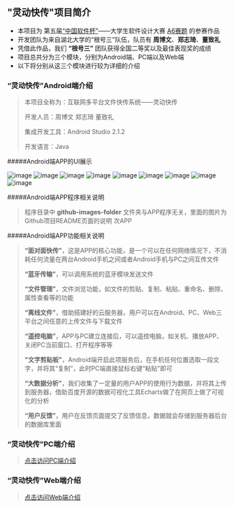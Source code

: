 
## "灵动快传"项目简介

-  本项目为 第五届[“中国软件杯”][2]——大学生软件设计大赛 [A6赛题][1] 的参赛作品
-  开发团队为来自湖北大学的“根号三”队伍，队员有 **周博文**、**郑志琦**、**董致礼** 
-  凭借此作品，我们 **“根号三”** 团队获得全国二等奖以及最佳表现奖的成绩
-  项目总共分为三个模块，分别为Android端、PC端以及Web端
-  以下将分别从这三个模块进行较为详细的介绍

### “灵动快传”Android端介绍

> 本项目全称为：互联网多平台文件快传系统——灵动快传
> 
> 开发人员：周博文 郑志琦 董致礼
> 
> 集成开发工具：Android Studio 2.1.2 
> 
> 开发语言：Java

#####Android端APP的UI展示

![image](https://github.com/zhoubowen-sky/LingDong2.0/blob/master/github-images-folder/loading.jpg)
![image](https://github.com/zhoubowen-sky/LingDong2.0/blob/master/github-images-folder/cebianlan.jpg)
![image](https://github.com/zhoubowen-sky/LingDong2.0/blob/master/github-images-folder/chuansong.jpg)
![image](https://github.com/zhoubowen-sky/LingDong2.0/blob/master/github-images-folder/wenjianguanli.jpg)
![image](https://github.com/zhoubowen-sky/LingDong2.0/blob/master/github-images-folder/yaokongdiannao.jpg)
![image](https://github.com/zhoubowen-sky/LingDong2.0/blob/master/github-images-folder/main.jpg)
![image](https://github.com/zhoubowen-sky/LingDong2.0/blob/master/github-images-folder/feedback.jpg)
![image](https://github.com/zhoubowen-sky/LingDong2.0/blob/master/github-images-folder/trans.jpg)
![image](https://github.com/zhoubowen-sky/LingDong2.0/blob/master/github-images-folder/offlinetrans.jpg)

#####Android端APP程序相关说明

> 程序目录中 **github-images-folder** 文件夹与APP程序无关，里面的图片为Github项目README页面的说明
> 次APP


#####Android端APP功能相关说明

> **“面对面快传”**，这是APP的核心功能，是一个可以在任何网络情况下，不消耗任何流量在两台Android手机之间或者Android手机与PC之间互传文件
> 
> **“蓝牙传输”**，可以调用系统的蓝牙模块发送文件
> 
> **“文件管理”**，文件浏览功能，如文件的剪贴、复制、粘贴、重命名、删除、属性查看等的功能
> 
> **“离线文件”**，借助搭建好的云服务器，用户可以在Android、PC、Web三平台之间任意的上传文件与下载文件
> 
> **“遥控电脑”**，APP与PC建立连接后，可以遥控电脑，如关机、播放APP、关闭PC当前窗口、打开程序等等
> 
> **"文字剪贴板"**，Android端开启此项服务后，在手机任何位置选取一段文字，并将其“复制”，此时PC端直接鼠标右键“粘贴”即可
> 
> **“大数据分析”**，我们收集了一定量的用户APP的使用行为数据，并将其上传到服务器，借助百度开源的数据可视化工具Echarts做了在网页上做了可视化的分析
> 
> **“用户反馈”**，用户在反馈页面提交了反馈信息，数据就会存储到服务器后台的数据库里面


### “灵动快传”PC端介绍

> [点击访问PC端介绍][3]

### “灵动快传”Web端介绍

> [点击访问Web端介绍][4]




[1]:http://www.cnsoftbei.com/bencandy.php?fid=130&aid=1379
[2]:http://www.cnsoftbei.com/
[3]:http://www.cnsoftbei.com/
[4]:http://www.cnsoftbei.com/